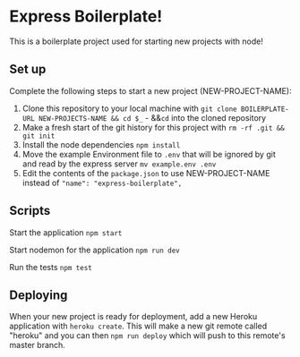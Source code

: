 # Express Boilerplate!

This is a boilerplate project used for starting new projects with node!

## Set up

Complete the following steps to start a new project (NEW-PROJECT-NAME):

1. Clone this repository to your local machine with `git clone BOILERPLATE-URL NEW-PROJECTS-NAME && cd $_` - &&`cd` into the cloned repository
2. Make a fresh start of the git history for this project with `rm -rf .git && git init`
3. Install the node dependencies `npm install`
4. Move the example Environment file to `.env` that will be ignored by git and read by the express server `mv example.env .env`
5. Edit the contents of the `package.json` to use NEW-PROJECT-NAME instead of `"name": "express-boilerplate",`

## Scripts

Start the application `npm start`

Start nodemon for the application `npm run dev`

Run the tests `npm test`

## Deploying

When your new project is ready for deployment, add a new Heroku application with `heroku create`. This will make a new git remote called "heroku" and you can then `npm run deploy` which will push to this remote's master branch.
